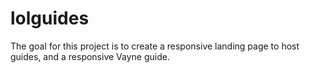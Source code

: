# lolguides
The goal for this project is to create a responsive landing page to host guides, and a responsive Vayne guide.